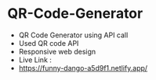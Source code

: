 # QR-Code-Generator
- QR Code Generator using API call
- Used QR code API
- Responsive web design
- Live Link :
- https://funny-dango-a5d9f1.netlify.app/
